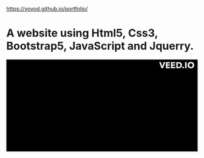 https://vovod.github.io/portfolio/
# A website using Html5, Css3, Bootstrap5, JavaScript and Jquerry.
![webview](/readme/screen.gif?raw=true)